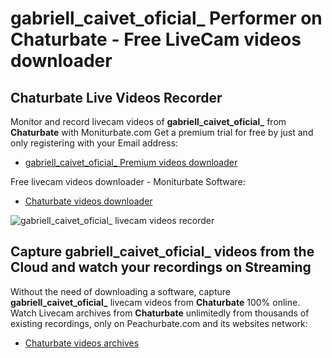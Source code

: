 # gabriell_caivet_oficial_ Performer on Chaturbate - Free LiveCam videos downloader

## Chaturbate Live Videos Recorder

Monitor and record livecam videos of **gabriell_caivet_oficial_** from **Chaturbate** with Moniturbate.com
Get a premium trial for free by just and only registering with your Email address:
* [gabriell_caivet_oficial_ Premium videos downloader](https://moniturbate.com/request-demo-licence-key.html)

Free livecam videos downloader - Moniturbate Software:
* [Chaturbate videos downloader](https://moniturbate.com/moniturbate-download-software.html)

![gabriell_caivet_oficial_ livecam videos recorder](https://peachurnet.com/templates/moniturbate-software.png)


## Capture gabriell_caivet_oficial_ videos from the Cloud and watch your recordings on Streaming

Without the need of downloading a software, capture **gabriell_caivet_oficial_** livecam videos from **Chaturbate** 100% online.
Watch Livecam archives from **Chaturbate** unlimitedly from thousands of existing recordings, only on Peachurbate.com and its websites network:
* [Chaturbate videos archives](https://peachurnet.com/)